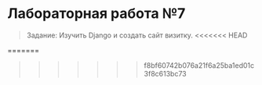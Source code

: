# Лабораторная работа №7

>Задание: Изучить Django и создать сайт визитку.
<<<<<<< HEAD

=======
> 
>>>>>>> f8bf60742b076a21f6a25ba1ed01c3f8c613bc73

 
